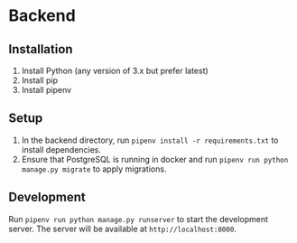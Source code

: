 # Backend

## Installation

1. Install Python (any version of 3.x but prefer latest)
2. Install pip
3. Install pipenv

## Setup

1. In the backend directory, run `pipenv install -r requirements.txt` to install dependencies.
2. Ensure that PostgreSQL is running in docker and run `pipenv run python manage.py migrate` to apply migrations.

## Development

Run `pipenv run python manage.py runserver` to start the development server. The server will be available at `http://localhost:8000`.